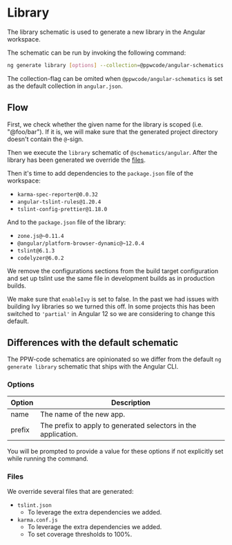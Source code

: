 # Library

The library schematic is used to generate a new library in the Angular workspace.

The schematic can be run by invoking the following command:

```bash
ng generate library [options] --collection=@ppwcode/angular-schematics
```

The collection-flag can be omited when `@ppwcode/angular-schematics` is set as the default collection in `angular.json`.

## Flow

First, we check whether the given name for the library is scoped (i.e. "@foo/bar"). If it is, we will make sure that the generated project directory doesn't contain the `@`-sign.

Then we execute the `library` schematic of `@schematics/angular`. After the library has been generated we override the [files](#files).

Then it's time to add dependencies to the `package.json` file of the workspace:

* `karma-spec-reporter@0.0.32`
* `angular-tslint-rules@1.20.4`
* `tslint-config-prettier@1.18.0`

And to the `package.json` file of the library:

* `zone.js@~0.11.4`
* `@angular/platform-browser-dynamic@~12.0.4`
* `tslint@6.1.3`
* `codelyzer@6.0.2`

We remove the configurations sections from the build target configuration and set up tslint use the same file in development builds as in production builds.

We make sure that `enableIvy` is set to false. In the past we had issues with building Ivy libraries so we turned this off. In some projects this has been switched to `'partial'` in Angular 12 so we are considering to change this default.

## Differences with the default schematic

The PPW-code schematics are opinionated so we differ from the default `ng generate library` schematic that ships with the Angular CLI.

### Options

| Option    | Description                                                    |
| --------- | -------------------------------------------------------------- |
| name      | The name of the new app.                                       |
| prefix    | The prefix to apply to generated selectors in the application. |

You will be prompted to provide a value for these options if not explicitly set while running the command.

### Files

We override several files that are generated:

* `tslint.json`
  * To leverage the extra dependencies we added.
* `karma.conf.js`
  * To leverage the extra dependencies we added.
  * To set coverage thresholds to 100%.
